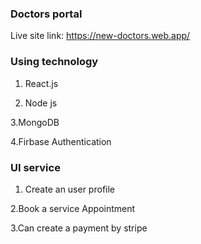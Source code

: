 ### Doctors portal 

Live site link: https://new-doctors.web.app/

### Using technology

1. React.js

2. Node js

3.MongoDB

4.Firbase Authentication

### UI service

1. Create an user profile

2.Book a service Appointment

3.Can create a payment by stripe

